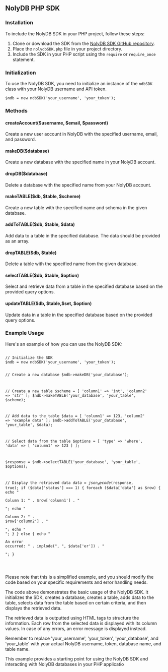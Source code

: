 <div>
  <h2>NolyDB PHP SDK</h2>
  
  <h3>Installation</h3>
  <p>To include the NolyDB SDK in your PHP project, follow these steps:</p>
  <ol>
    <li>Clone or download the SDK from the <a href="https://github.com/ojiiis/nolydbPHP-SDK">NolyDB SDK GitHub repository</a>.</li>
    <li>Place the <code>nolydbSDK.php</code> file in your project directory.</li>
    <li>Include the SDK in your PHP script using the <code>require</code> or <code>require_once</code> statement.</li>
  </ol>
  
  <h3>Initialization</h3>
  <p>To use the NolyDB SDK, you need to initialize an instance of the <code>ndbSDK</code> class with your NolyDB username and API token.</p>
  <pre><code>$ndb = new ndbSDK('your_username', 'your_token');</code></pre>
  
  <h3>Methods</h3>
  
  <h4>createAccount($username, $email, $password)</h4>
  <p>Create a new user account in NolyDB with the specified username, email, and password.</p>
  
  <h4>makeDB($database)</h4>
  <p>Create a new database with the specified name in your NolyDB account.</p>
  
  <h4>dropDB($database)</h4>
  <p>Delete a database with the specified name from your NolyDB account.</p>
  
  <h4>makeTABLE($db, $table, $scheme)</h4>
  <p>Create a new table with the specified name and schema in the given database.</p>
  
  <h4>addToTABLE($db, $table, $data)</h4>
  <p>Add data to a table in the specified database. The data should be provided as an array.</p>
  
  <h4>dropTABLE($db, $table)</h4>
  <p>Delete a table with the specified name from the given database.</p>
  
  <h4>selectTABLE($db, $table, $option)</h4>
  <p>Select and retrieve data from a table in the specified database based on the provided query options.</p>
  
  <h4>updateTABLE($db, $table,$set, $option)</h4>
  <p>Update data in a table in the specified database based on the provided query options.</p>
  
  <!-- Add more sections for each method and their descriptions -->
  
  <!-- Example usage and output -->
  <h3>Example Usage</h3>
  <p>Here's an example of how you can use the NolyDB SDK:</p>
  <pre><code>
// Initialize the SDK
$ndb = new ndbSDK('your_username', 'your_token');

// Create a new database
$ndb->makeDB('your_database');

// Create a new table
$scheme = [
    'column1' => 'int',
    'column2' => 'str'
];
$ndb->makeTABLE('your_database', 'your_table', $scheme);

// Add data to the table
$data = [
    'column1' => 123,
    'column2' => 'example data'
];
$ndb->addToTABLE('your_database', 'your_table', $data);

// Select data from the table
$options = [
    'type' => 'where',
    'data' => [
        'column1' => 123
    ]
];


$response = $ndb->selectTABLE('your_database', 'your_table', $options);

// Display the retrieved data
$data = json_decode($response, true);
if ($data['status'] === 1) {
    foreach ($data['data'] as $row) {
        echo "<p>Column 1: " . $row['column1'] . "</p>";
        echo "<p>Column 2: " . $row['column2'] . "</p>";
        echo "<br>";
    }
} else {
    echo "<p>An error occurred: " . implode(", ", $data['er']) . "</p>";
}


</code>
</pre>
  
  <p>
    Please note that this is a simplified example, and you should modify the code based on your specific requirements and error handling needs.
</p><p>
The code above demonstrates the basic usage of the NolyDB SDK. It initializes the SDK, creates a database, creates a table, adds data to the table, selects data from the table based on certain criteria, and then displays the retrieved data.
</p><p>
The retrieved data is outputted using HTML tags to structure the information. Each row from the selected data is displayed with its column values. In case of any errors, an error message is displayed instead.
</p><p>
Remember to replace 'your_username', 'your_token', 'your_database', and 'your_table' with your actual NolyDB username, token, database name, and table name.
</p><p>
This example provides a starting point for using the NolyDB SDK and interacting with NolyDB databases in your PHP applicatio
  </p>
